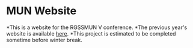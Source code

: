 # MUN Website

*This is a website for the RGSSMUN V conference.
*The previous year's website is available [here](https://rgssmun4.wixsite.com/rgss-mun-iv).
*This project is estimated to be completed sometime before winter break.
